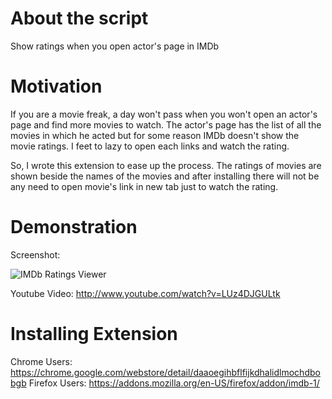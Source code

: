 # About the script

Show ratings when you open actor's page in IMDb

# Motivation

If you are a movie freak, a day won't pass when you won't open an actor's page and find more movies to watch. The actor's page has the list of all the movies in which he acted but for some reason IMDb doesn't show the movie ratings. I feet to lazy to open each links and watch the rating. 

 So, I wrote this extension to ease up the process. The ratings of movies are shown beside the names of the movies and after installing there will not be any need to open movie's link in new tab just to watch the rating.

# Demonstration

Screenshot: 

![IMDb Ratings Viewer](http://i.imgur.com/Lks0R.jpg)

Youtube Video: http://www.youtube.com/watch?v=LUz4DJGULtk

# Installing Extension

Chrome Users: https://chrome.google.com/webstore/detail/daaoegihbflfijkdhalidlmochdbobgb
Firefox Users:  https://addons.mozilla.org/en-US/firefox/addon/imdb-1/
